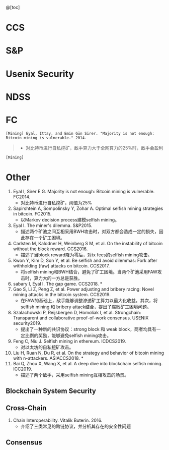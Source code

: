 @[toc]



# CCS

# S&P

# Usenix Security

# NDSS

# FC
    [Mining] Eyal, Ittay, and Emin Gün Sirer. "Majority is not enough: Bitcoin mining is vulnerable." 2014.
   
   > * 对比特币进行自私挖矿，敌手算力大于全网算力的25%时，敌手会盈利
   
    
    [Mining]

# Other




1.   Eyal I, Sirer E G. Majority is not enough: Bitcoin mining is vulnerable. FC2014.
      * 对比特币进行自私挖矿，阈值为25%
2.   Sapirshtein A, Sompolinsky Y, Zohar A. Optimal selfish mining strategies in bitcoin. FC2015.
      * 以Markov decision process建模selfish mining。
3.   Eyal I. The miner's dilemma. S&P2015.
      * 描述两个矿池之间互相采用BWH攻击时，对双方都会造成一定的损失，因此存在一个矿工困境。
4.   Carlsten M, Kalodner H, Weinberg S M, et al. On the instability of bitcoin without the block reward. CCS2016.
      * 描述了当block reward降为零后，对tx fees的selfish mining攻击。
5.   Kwon Y, Kim D, Son Y, et al. Be selfish and avoid dilemmas: Fork after withholding (faw) attacks on bitcoin. CCS2017.
      * 将selfish mining和BWH结合，避免了矿工困境。当两个矿池采用FAW攻击时，算力大的一方总是获胜。
6.   sabary I, Eyal I. The gap game. CCS2018.
      * 
7.   Gao S, Li Z, Peng Z, et al. Power adjusting and bribery racing: Novel mining attacks in the bitcoin system. CCS2019.
      * 在FAW的基础上，敌手能够调整渗透矿工算力以最大化收益。其次，将selfish mining 和 bribery attack结合，提出了腐败矿工困境问题。
8.   Szalachowski P, Reijsbergen D, Homoliak I, et al. Strongchain: Transparent and collaborative proof-of-work consensus. USENIX security2019.
      * 提出了一种新的共识协议：strong block 和 weak block，两者均具有一定比例的奖励，能够避免selfish mining攻击。
9.   Feng C, Niu J. Selfish mining in ethereum. ICDCS2019.
      * 对以太坊的自私挖矿攻击。
10.  Liu H, Ruan N, Du R, et al. On the strategy and behavior of bitcoin mining with n-attackers. ASIACCS2018.
      * 
11.  Bai Q, Zhou X, Wang X, et al. A deep dive into blockchain selfish mining. ICC2019.
      * 描述了两个敌手，采用selfish mining互相攻击的场景。

## Blockchain System Security



## Cross-Chain
1.   Chain Interoperability. Vitalik Buterin. 2016.
      * 介绍了三类常见的跨链协议，并分析其存在的安全性问题

## Consensus
